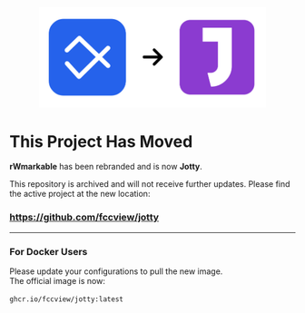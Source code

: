 <p align="center">
  <img width="400" src="./migration.png">
</p>

# This Project Has Moved

**rWmarkable** has been rebranded and is now **Jotty**.

This repository is archived and will not receive further updates. Please find the active project at the new location:

### **https://github.com/fccview/jotty**

---

### For Docker Users

Please update your configurations to pull the new image. <br />
The official image is now:

`ghcr.io/fccview/jotty:latest`
